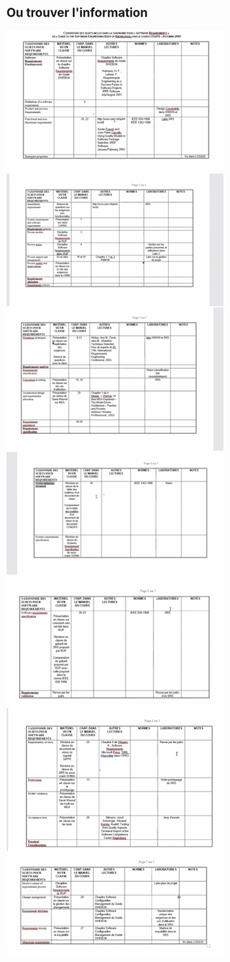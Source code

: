 # Ou trouver l'information

![](./imgs/whereToFindInfo/resumer-matiere-cours-1.1.png)
![](./imgs/whereToFindInfo/resumer-matiere-cours-1.2.png)
![](./imgs/whereToFindInfo/resumer-matiere-cours-1.3.png)
![](./imgs/whereToFindInfo/resumer-matiere-cours-1.4.png)
![](./imgs/whereToFindInfo/resumer-matiere-cours-1.5.png)
![](./imgs/whereToFindInfo/resumer-matiere-cours-1.6.png)
![](./imgs/whereToFindInfo/resumer-matiere-cours-1.7.png)
